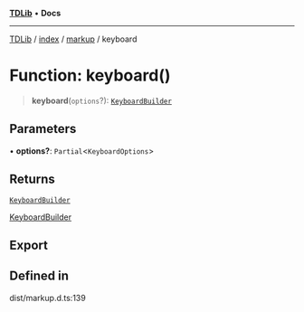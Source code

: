 [**TDLib**](../../../../README.md) • **Docs**

***

[TDLib](../../../../modules.md) / [index](../../../README.md) / [markup](../README.md) / keyboard

# Function: keyboard()

> **keyboard**(`options`?): [`KeyboardBuilder`](../classes/KeyboardBuilder.md)

## Parameters

• **options?**: `Partial`\<`KeyboardOptions`\>

## Returns

[`KeyboardBuilder`](../classes/KeyboardBuilder.md)

[KeyboardBuilder](../classes/KeyboardBuilder.md)

## Export

## Defined in

dist/markup.d.ts:139
